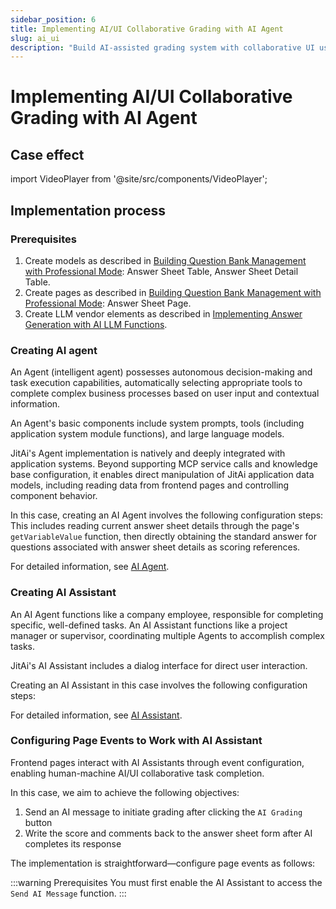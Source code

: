 ```yaml
---
sidebar_position: 6
title: Implementing AI/UI Collaborative Grading with AI Agent
slug: ai_ui
description: "Build AI-assisted grading system with collaborative UI using AI Agent. Combine automatic AI scoring with manual review workflows."
---
```


# Implementing AI/UI Collaborative Grading with AI Agent

## Case effect

import VideoPlayer from '@site/src/components/VideoPlayer';

<VideoPlayer relatePath="/docs/tutorial/en/ai_ui_effect.mp4" />

## Implementation process

### Prerequisites

1. Create models as described in [Building Question Bank Management with Professional Mode](./ide_mode): Answer Sheet Table, Answer Sheet Detail Table.
2. Create pages as described in [Building Question Bank Management with Professional Mode](./ide_mode): Answer Sheet Page.
3. Create LLM vendor elements as described in [Implementing Answer Generation with AI LLM Functions](./ai_func).


### Creating AI agent

An Agent (intelligent agent) possesses autonomous decision-making and task execution capabilities, automatically selecting appropriate tools to complete complex business processes based on user input and contextual information.

An Agent's basic components include system prompts, tools (including application system module functions), and large language models.

JitAi's Agent implementation is natively and deeply integrated with application systems. Beyond supporting MCP service calls and knowledge base configuration, it enables direct manipulation of JitAi application data models, including reading data from frontend pages and controlling component behavior.

In this case, creating an AI Agent involves the following configuration steps: This includes reading current answer sheet details through the page's `getVariableValue` function, then directly obtaining the standard answer for questions associated with answer sheet details as scoring references.

<VideoPlayer relatePath="/docs/tutorial/en/ai_ui_agent.mp4" />

For detailed information, see [AI Agent](../../devguide/ai-agent/create-ai-agent).

### Creating AI Assistant

An AI Agent functions like a company employee, responsible for completing specific, well-defined tasks. An AI Assistant functions like a project manager or supervisor, coordinating multiple Agents to accomplish complex tasks.

JitAi's AI Assistant includes a dialog interface for direct user interaction.

Creating an AI Assistant in this case involves the following configuration steps:
<VideoPlayer relatePath="/docs/tutorial/en/ai_ui_assi.mp4" />

For detailed information, see [AI Assistant](../../devguide/ai-assistant/create-ai-assistant).

### Configuring Page Events to Work with AI Assistant

Frontend pages interact with AI Assistants through event configuration, enabling human-machine AI/UI collaborative task completion.

In this case, we aim to achieve the following objectives:

1. Send an AI message to initiate grading after clicking the `AI Grading` button
2. Write the score and comments back to the answer sheet form after AI completes its response

The implementation is straightforward—configure page events as follows:

<VideoPlayer relatePath="/docs/tutorial/en/ai_ui_page.mp4" />

:::warning Prerequisites
You must first enable the AI Assistant to access the `Send AI Message` function.
:::
